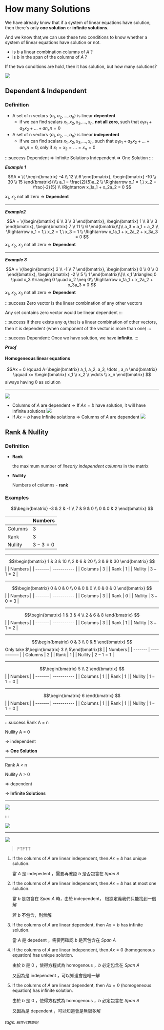 # How many Solutions

We have already know that if a system of linear equations have solution, then there's only **one solution** or **infinite solutions**.

And we know that,we can use these two conditions to know whether a system of linear equations have solution or not.
- is $b$ a linear combination columns of $A$ ?
- is $b$ in the span of the columns of $A$ ?

If the two conditions are hold, then it has solution, but how many solutions?

![](https://i.imgur.com/lW5hJaS.png)

## Dependent & Independent
### Definition
- A set of n vectors $\{a_1, a_2, ... , a_n\}$ is linear **depentent**
	- if we can find scalars $x_1, x_2, x_3, ... , x_n$, **not all zero**, such that $a_1x_1 + a_2x_2 + ... + an_xn = 0$
- A set of n vectors $\{a_1, a_2, ... , a_n\}$ is linear **indepentent**
	- if we can find scalars $x_1, x_2, x_3, ... , x_n$, such that $a_1x_1 + a_2x_2 + ... + an_xn = 0$, only if $x_1=x_2=...=x_n=0$

:::success
Dependent $\Rightarrow$ Infinite Solutions
Independent $\Rightarrow$ One Solution
:::

***Example 1***

$$A = \{ \begin{bmatrix} -4 \\ 12 \\ 6 \end{bmatrix}, \begin{bmatrix} -10 \\ 30 \\ 15 \end{bmatrix}\}\\
a_1 = \frac{2}{5}a_2 \\
\Rightarrow x_1 = 1,\ x_2 = \frac{-2}{5} \\
\Rightarrow x_1a_1 + x_2a_2 = 0
$$

$x_1,\ x_2$ not all zero $\Rightarrow$ **Dependent**

---

***Example2***

$$A = \{\begin{bmatrix} 6 \\ 3 \\ 3 \end{bmatrix}, \begin{bmatrix} 1 \\ 8 \\ 3 \end{bmatrix}, \begin{bmatrix} 7 \\ 11 \\ 6 \end{bmatrix}\}\\
a_3 = a_1 + a_2 \\
\Rightarrow x_1 = 1,\ x_2 = 1,\ x_3 = 1 \\ \Rightarrow x_1a_1 + x_2a_2 + x_3a_3 = 0
$$
$x_1,\ x_2,\ x_3$ not all zero $\Rightarrow$ **Dependent**

---

***Example 3***

$$A = \{\begin{bmatrix} 3 \\ -1 \\ 7 \end{bmatrix}, \begin{bmatrix} 0 \\ 0 \\ 0 \end{bmatrix}, \begin{bmatrix} -2 \\ 5 \\ 1 \end{bmatrix}\}\\
x_1 \triangleq 0 \quad x_3 \triangleq 0 \quad x_2 \neq 0\\
\Rightarrow x_1a_1 + x_2a_2 + x_3a_3 = 0
$$
$x_1,\ x_2,\ x_3$ not all zero $\Rightarrow$ **Dependent**

:::success
Zero vector is the linear combination of any other vectors

Any set contains zero vector would be linear dependent
:::

:::success
If there exists any $a_i$ that is a linear combination of other vectors, then it is dependent (when component of the vector is more than one)
:::

:::success
Dependent: Once we have solution, we have **infinite**. 
:::

***Proof***
#### Homogeneous linear equations
$$Ax = 0 \qquad A=\begin{bmatrix} a_1, a_2, a_3, \dots , a_n \end{bmatrix} \qquad x= \begin{bmatrix} x_1 \\ x_2 \\ \vdots \\ x_n \end{bmatrix}
$$
always having $0$ as solution

---

![](https://i.imgur.com/KAzfO5j.png)

- Columns of $A$ are dependent $\Rightarrow$ If $Ax=b$ have solution, it will have Infinite solutions
	![](https://i.imgur.com/Jwblhjf.png)
- If $Ax=b$ have Infinite solutions $\Rightarrow$ Columns of $A$ are dependent 
	![](https://i.imgur.com/wsT6vYF.png)

## Rank & Nullity
### Definition
- **Rank**
	
    the maximum number of *linearly independent columns* in the matrix
- **Nullity**
	
    Numbers of columns - **rank**

### Examples
$$\begin{bmatrix} -3 & 2 & -1 \\ 7 & 9 & 0 \\ 0 & 0 & 2 \end{bmatrix}
$$

|         | Numbers     |
| ------- | ----------- |
| Columns | $3$         |
| Rank    | $3$         |
| Nullity | $3 - 3 = 0$ |

---
$$\begin{bmatrix} 1 & 3 & 10 \\ 2 & 6 & 20 \\ 3 & 9 & 30 \end{bmatrix}
$$
|         | Numbers     |
| ------- | ----------- |
| Columns | $3$         |
| Rank    | $1$         |
| Nullity | $3 - 1 = 2$ |

---
$$\begin{bmatrix} 0 & 0 & 0 \\ 0 & 0 & 0 \\ 0 & 0 & 0 \end{bmatrix}
$$
|         | Numbers     |
| ------- | ----------- |
| Columns | $3$         |
| Rank    | $0$         |
| Nullity | $3 - 0 = 3$ |

---
$$\begin{bmatrix} 1 & 3 & 4 \\ 2 & 6 & 8 \end{bmatrix}
$$
|         | Numbers     |
| ------- | ----------- |
| Columns | $3$         |
| Rank    | $1$         |
| Nullity | $3 - 1 = 2$ |

---
$$\begin{bmatrix} 0 & 3 \\ 0 & 5 \end{bmatrix}
$$
Only take $\begin{bmatrix} 3 \\ 5\end{bmatrix}$
|         | Numbers     |
| ------- | ----------- |
| Columns | $2$         |
| Rank    | $1$         |
| Nullity | $2 - 1 = 1$ |

---
$$\begin{bmatrix} 5 \\ 2 \end{bmatrix}
$$
|         | Numbers     |
| ------- | ----------- |
| Columns | $1$         |
| Rank    | $1$         |
| Nullity | $1 - 1 = 0$ |

---
$$\begin{bmatrix} 6 \end{bmatrix}
$$
|         | Numbers     |
| ------- | ----------- |
| Columns | $1$         |
| Rank    | $1$         |
| Nullity | $1 - 1 = 0$ |

---

:::success
Rank A = n

Nullity A = 0

=> independent

=> **One Solution**

---

Rank A < n

Nullity A > 0

=> dependent

=> **Infinite Solutions**

---

![](https://i.imgur.com/onWSZDr.png)

:::

![](https://i.imgur.com/kgDVrIJ.png)

---

![](https://i.imgur.com/Dy1TnXk.png)

> FTFTT

1. If the columns of $A$ are linear independent, then $Ax=b$ has unique solution.
	
    當 $A$ 是 indepedent ，需要再確認 $b$ 是否包含在 $Span\ A$
2. If the columns of $A$ are linear independent, then $Ax=b$ has at most one solution.
	
    當 $b$ 是包含在 $Span\ A$ 時，由於 independent， 根據定義我們只能找到一個解
	
    若 $b$ 不包含，則無解
3. If the columns of $A$ are linear dependent, then $Ax=b$ has infinite solution.
	
    當 $A$ 是 depedent ，需要再確認 $b$ 是否包含在 $Span\ A$
4. If the columns of $A$ are linear independent, then $Ax=0$ (homogeneous equation) has unique solution.
	
    由於 $b$ 是 $0$ ，使得方程式為 homogenous ，$b$ 必定包含在 $Span\ A$
	
    又因為是 independent ，可以知道會是唯一解
5. If the columns of $A$ are linear dependent, then $Ax=0$ (homogeneous equation) has infinite solution.
	
    由於 $b$ 是 $0$ ，使得方程式為 homogenous ，$b$ 必定包含在 $Span\ A$
	
    又因為是 dependent ，可以知道會是無限多解

###### tags: `線性代數筆記`